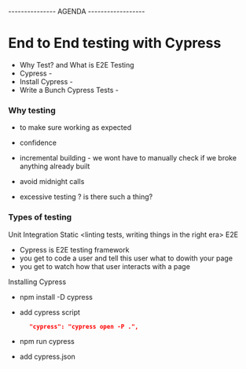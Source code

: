 
--------------- AGENDA ------------------

# End to End testing with Cypress

- Why Test? and What is E2E Testing
- Cypress -
- Install Cypress -
- Write a Bunch Cypress Tests -


### Why testing
- to make sure working as expected
- confidence 
- incremental building - we wont have to manually check if we broke anything already built
- avoid midnight calls 

- excessive testing ? is there such a thing? 

### Types of testing
Unit <seperate functions>
Integration <test components working together>
Static <linting tests, writing things in the right era>
E2E <user story testing >

- Cypress is E2E testing framework
- you get to code a user and tell this user what to dowith your page
- you get to watch how that user interacts with a page

Installing Cypress

 - npm install -D cypress

  - add cypress script
  
```json
      "cypress": "cypress open -P .",
```

 - npm run cypress

 - add cypress.json

